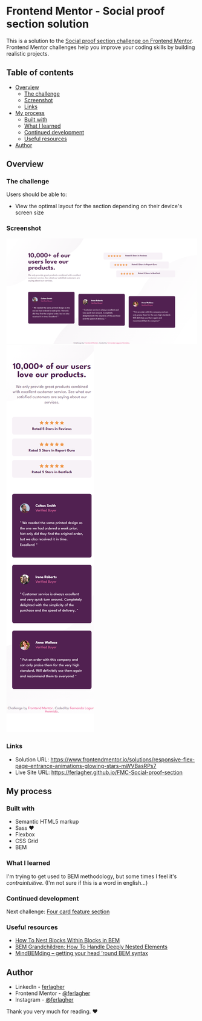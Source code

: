 # Frontend Mentor - Social proof section solution

This is a solution to the [Social proof section challenge on Frontend Mentor](https://www.frontendmentor.io/challenges/social-proof-section-6e0qTv_bA). Frontend Mentor challenges help you improve your coding skills by building realistic projects. 

## Table of contents

- [Overview](#overview)
  - [The challenge](#the-challenge)
  - [Screenshot](#screenshot)
  - [Links](#links)
- [My process](#my-process)
  - [Built with](#built-with)
  - [What I learned](#what-i-learned)
  - [Continued development](#continued-development)
  - [Useful resources](#useful-resources)
- [Author](#author)

## Overview

### The challenge

Users should be able to:

- View the optimal layout for the section depending on their device's screen size

### Screenshot

![screenshot](./design/screenshot-desktop.png)
![screenshot](./design/screenshot-mobile.png)

### Links

- Solution URL: https://www.frontendmentor.io/solutions/responsive-flex-page-entrance-animations-glowing-stars-mWVBasRPs7
- Live Site URL: https://ferlagher.github.io/FMC-Social-proof-section

## My process

### Built with

- Semantic HTML5 markup
- Sass ♥
- Flexbox
- CSS Grid
- BEM

### What I learned

I'm trying to get used to BEM methodology, but some times I feel it's *contraintuitive*. (I'm not sure if this is a word in english...)

### Continued development

Next challenge: [Four card feature section](https://www.frontendmentor.io/challenges/four-card-feature-section-weK1eFYK)
### Useful resources

- [How To Nest Blocks Within Blocks in BEM](https://scalablecss.com/bem-blocks-within-blocks/)
- [BEM Grandchildren: How To Handle Deeply Nested Elements](https://scalablecss.com/bem-nesting-grandchild-elements/)
- [MindBEMding – getting your head ’round BEM syntax](https://csswizardry.com/2013/01/mindbemding-getting-your-head-round-bem-syntax/)

## Author

- LinkedIn - [ferlagher](https://www.linkedin.com/in/ferlagher/)
- Frontend Mentor - [@ferlagher](https://www.frontendmentor.io/profile/ferlagher)
- Instagram - [@ferlagher](https://www.instagram.com/ferlagher/)

Thank you very much for reading. ♥
